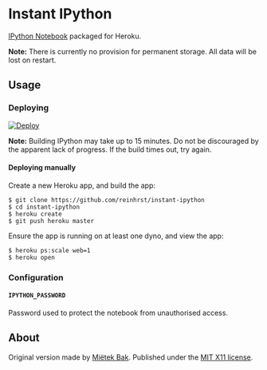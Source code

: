 Instant IPython
===============

[IPython Notebook](http://ipython.org/notebook.html) packaged for Heroku.

**Note:**  There is currently no provision for permanent storage.  All data will be lost on restart.


Usage
-----

### Deploying

[![Deploy](https://www.herokucdn.com/deploy/button.svg)](https://heroku.com/deploy?template=https://github.com/reinhrst/instant-ipython)

**Note:**  Building IPython may take up to 15 minutes.  Do not be discouraged by the apparent lack of progress.  If the build times out, try again.


#### Deploying manually

Create a new Heroku app, and build the app:

```
$ git clone https://github.com/reinhrst/instant-ipython
$ cd instant-ipython
$ heroku create
$ git push heroku master
```

Ensure the app is running on at least one dyno, and view the app:

```
$ heroku ps:scale web=1
$ heroku open
```


### Configuration

#### `IPYTHON_PASSWORD`

Password used to protect the notebook from unauthorised access.


About
-----
Original version made by [Miëtek Bak](https://mietek.io/).  Published under the [MIT X11 license](https://mietek.io/license/).
